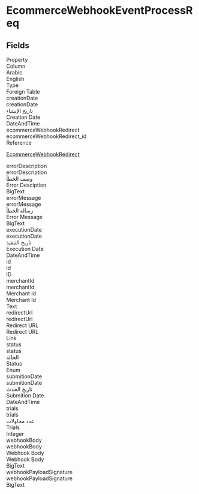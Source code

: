 # EcommerceWebhookEventProcessReq

<ContentFilter/>

<div class='searchable'>

## Fields

<div class="nama-table">
<div class="row header-row">
<div class="cell">Property</div>
<div class="cell">Column</div>
<div class="cell">Arabic</div>
<div class="cell">English</div>
<div class="cell">Type</div>
<div class="cell">Foreign Table</div>
</div><div class="row searchable" id="creationDate">
<div class="cell" data-label="Property">creationDate</div>
<div class="cell" data-label="Column">creationDate</div>
<div class="cell" data-label="Arabic">تاريخ الإنشاء</div>
<div class="cell" data-label="English">Creation Date</div>
<div class="cell" data-label="Type">DateAndTime</div>

</div>

<div class="row searchable" id="ecommerceWebhookRedirect">
<div class="cell" data-label="Property">ecommerceWebhookRedirect</div>
<div class="cell" data-label="Column">ecommerceWebhookRedirect_id</div>
<div class="cell" data-label="Arabic"></div>
<div class="cell" data-label="English"></div>
<div class="cell" data-label="Type">Reference</div>
<div class="cell" data-label="Foreign Table">

 [EcommerceWebhookRedirect](/modules/magento-central-webhooks/EcommerceWebhookRedirect.md) 
</div>
</div>

<div class="row searchable" id="errorDescription">
<div class="cell" data-label="Property">errorDescription</div>
<div class="cell" data-label="Column">errorDescription</div>
<div class="cell" data-label="Arabic">وصف الخطأ</div>
<div class="cell" data-label="English">Error Desciption</div>
<div class="cell" data-label="Type">BigText</div>

</div>

<div class="row searchable" id="errorMessage">
<div class="cell" data-label="Property">errorMessage</div>
<div class="cell" data-label="Column">errorMessage</div>
<div class="cell" data-label="Arabic">رسالة الخطأ</div>
<div class="cell" data-label="English">Error Message</div>
<div class="cell" data-label="Type">BigText</div>

</div>

<div class="row searchable" id="executionDate">
<div class="cell" data-label="Property">executionDate</div>
<div class="cell" data-label="Column">executionDate</div>
<div class="cell" data-label="Arabic">تاريخ التنفيذ</div>
<div class="cell" data-label="English">Execution Date</div>
<div class="cell" data-label="Type">DateAndTime</div>

</div>

<div class="row searchable" id="id">
<div class="cell" data-label="Property">id</div>
<div class="cell" data-label="Column">id</div>
<div class="cell" data-label="Arabic"></div>
<div class="cell" data-label="English"></div>
<div class="cell" data-label="Type">ID</div>

</div>

<div class="row searchable" id="merchantId">
<div class="cell" data-label="Property">merchantId</div>
<div class="cell" data-label="Column">merchantId</div>
<div class="cell" data-label="Arabic">Merchant Id</div>
<div class="cell" data-label="English">Merchant Id</div>
<div class="cell" data-label="Type">Text</div>

</div>

<div class="row searchable" id="redirectUrl">
<div class="cell" data-label="Property">redirectUrl</div>
<div class="cell" data-label="Column">redirectUrl</div>
<div class="cell" data-label="Arabic">Redirect URL</div>
<div class="cell" data-label="English">Redirect URL</div>
<div class="cell" data-label="Type">Link</div>

</div>

<div class="row searchable" id="status">
<div class="cell" data-label="Property">status</div>
<div class="cell" data-label="Column">status</div>
<div class="cell" data-label="Arabic">الحالة</div>
<div class="cell" data-label="English">Status</div>
<div class="cell" data-label="Type">Enum</div>

</div>

<div class="row searchable" id="submitionDate">
<div class="cell" data-label="Property">submitionDate</div>
<div class="cell" data-label="Column">submitionDate</div>
<div class="cell" data-label="Arabic">تاريخ الحدث</div>
<div class="cell" data-label="English">Submition Date</div>
<div class="cell" data-label="Type">DateAndTime</div>

</div>

<div class="row searchable" id="trials">
<div class="cell" data-label="Property">trials</div>
<div class="cell" data-label="Column">trials</div>
<div class="cell" data-label="Arabic">عدد محاولات</div>
<div class="cell" data-label="English">Trials</div>
<div class="cell" data-label="Type">Integer</div>

</div>

<div class="row searchable" id="webhookBody">
<div class="cell" data-label="Property">webhookBody</div>
<div class="cell" data-label="Column">webhookBody</div>
<div class="cell" data-label="Arabic">Webhook Body</div>
<div class="cell" data-label="English">Webhook Body</div>
<div class="cell" data-label="Type">BigText</div>

</div>

<div class="row searchable" id="webhookPayloadSignature">
<div class="cell" data-label="Property">webhookPayloadSignature</div>
<div class="cell" data-label="Column">webhookPayloadSignature</div>
<div class="cell" data-label="Arabic"></div>
<div class="cell" data-label="English"></div>
<div class="cell" data-label="Type">BigText</div>

</div>


</div>
</div>


